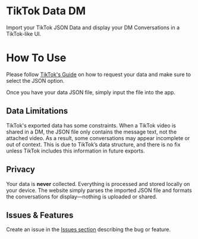 # TikTok Data DM

Import your TikTok JSON Data and display your DM Conversations in a TikTok-like UI.


# How To Use

Please follow [TikTok's Guide](https://support.tiktok.com/en/account-and-privacy/personalized-ads-and-data/requesting-your-data) on how to request your data and make sure to select the JSON option.

Once you have your data JSON file, simply input the file into the app.

## Data Limitations

TikTok's exported data has some constraints. When a TikTok video is shared in a DM, the JSON file only contains the message text, not the attached video. As a result, some conversations may appear incomplete or out of context. This is due to TikTok’s data structure, and there is no fix unless TikTok includes this information in future exports.

## Privacy

Your data is **never** collected. Everything is processed and stored locally on your device. The website simply parses the imported JSON file and formats the conversations for display—nothing is uploaded or shared.

## Issues & Features
Create an issue in the [Issues section](https://github.com/Tran-Steven/tiktokdata/issues) describing the bug or feature.

